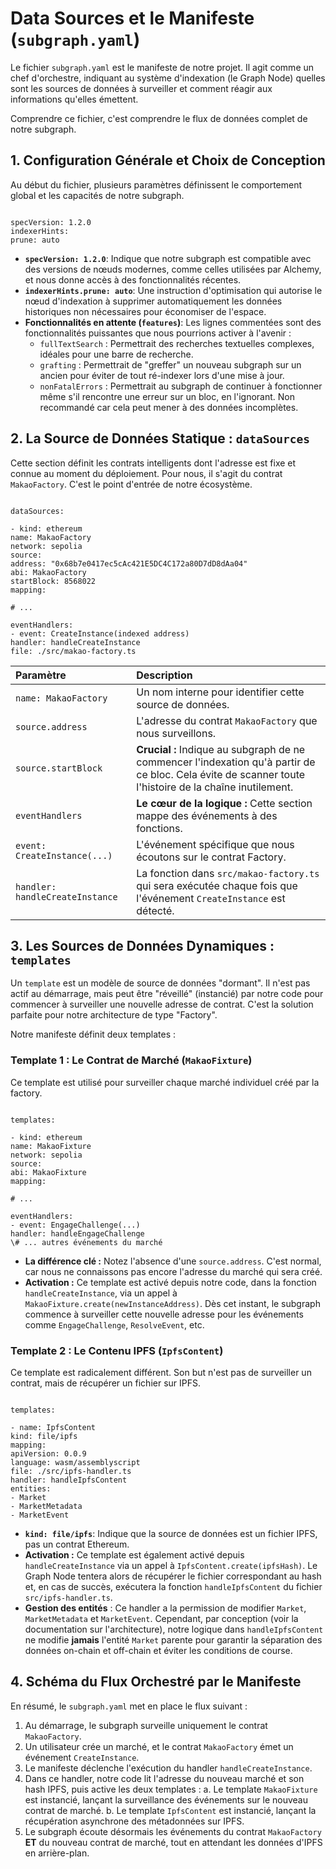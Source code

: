 # Data Sources et le Manifeste (`subgraph.yaml`)

Le fichier `subgraph.yaml` est le manifeste de notre projet. Il agit comme un chef d'orchestre, indiquant au système d'indexation (le Graph Node) quelles sont les sources de données à surveiller et comment réagir aux informations qu'elles émettent.

Comprendre ce fichier, c'est comprendre le flux de données complet de notre subgraph.

## 1. Configuration Générale et Choix de Conception

Au début du fichier, plusieurs paramètres définissent le comportement global et les capacités de notre subgraph.

```

specVersion: 1.2.0
indexerHints:
prune: auto

```

- **`specVersion: 1.2.0`**: Indique que notre subgraph est compatible avec des versions de nœuds modernes, comme celles utilisées par Alchemy, et nous donne accès à des fonctionnalités récentes.
- **`indexerHints.prune: auto`**: Une instruction d'optimisation qui autorise le nœud d'indexation à supprimer automatiquement les données historiques non nécessaires pour économiser de l'espace.
- **Fonctionnalités en attente (`features`)**: Les lignes commentées sont des fonctionnalités puissantes que nous pourrions activer à l'avenir :
  - `fullTextSearch` : Permettrait des recherches textuelles complexes, idéales pour une barre de recherche.
  - `grafting` : Permettrait de "greffer" un nouveau subgraph sur un ancien pour éviter de tout ré-indexer lors d'une mise à jour.
  - `nonFatalErrors` : Permettrait au subgraph de continuer à fonctionner même s'il rencontre une erreur sur un bloc, en l'ignorant. Non recommandé car cela peut mener à des données incomplètes.

## 2. La Source de Données Statique : `dataSources`

Cette section définit les contrats intelligents dont l'adresse est fixe et connue au moment du déploiement. Pour nous, il s'agit du contrat `MakaoFactory`. C'est le point d'entrée de notre écosystème.

```

dataSources:

- kind: ethereum
name: MakaoFactory
network: sepolia
source:
address: "0x68b7e0417ec5cAc421E5DC4C172a80D7dD8dAa04"
abi: MakaoFactory
startBlock: 8568022
mapping:

# ...

eventHandlers:
- event: CreateInstance(indexed address)
handler: handleCreateInstance
file: ./src/makao-factory.ts

```

| Paramètre                       | Description                                                                                                                                             |
| :------------------------------ | :------------------------------------------------------------------------------------------------------------------------------------------------------ |
| `name: MakaoFactory`            | Un nom interne pour identifier cette source de données.                                                                                                 |
| `source.address`                | L'adresse du contrat `MakaoFactory` que nous surveillons.                                                                                               |
| `source.startBlock`             | **Crucial :** Indique au subgraph de ne commencer l'indexation qu'à partir de ce bloc. Cela évite de scanner toute l'histoire de la chaîne inutilement. |
| `eventHandlers`                 | **Le cœur de la logique :** Cette section mappe des événements à des fonctions.                                                                         |
| `event: CreateInstance(...)`    | L'événement spécifique que nous écoutons sur le contrat Factory.                                                                                        |
| `handler: handleCreateInstance` | La fonction dans `src/makao-factory.ts` qui sera exécutée chaque fois que l'événement `CreateInstance` est détecté.                                     |

## 3. Les Sources de Données Dynamiques : `templates`

Un `template` est un modèle de source de données "dormant". Il n'est pas actif au démarrage, mais peut être "réveillé" (instancié) par notre code pour commencer à surveiller une nouvelle adresse de contrat. C'est la solution parfaite pour notre architecture de type "Factory".

Notre manifeste définit deux templates :

### Template 1 : Le Contrat de Marché (`MakaoFixture`)

Ce template est utilisé pour surveiller chaque marché individuel créé par la factory.

```

templates:

- kind: ethereum
name: MakaoFixture
network: sepolia
source:
abi: MakaoFixture
mapping:

# ...

eventHandlers:
- event: EngageChallenge(...)
handler: handleEngageChallenge
\# ... autres événements du marché

```

- **La différence clé :** Notez l'absence d'une `source.address`. C'est normal, car nous ne connaissons pas encore l'adresse du marché qui sera créé.
- **Activation :** Ce template est activé depuis notre code, dans la fonction `handleCreateInstance`, via un appel à `MakaoFixture.create(newInstanceAddress)`. Dès cet instant, le subgraph commence à surveiller cette nouvelle adresse pour les événements comme `EngageChallenge`, `ResolveEvent`, etc.

### Template 2 : Le Contenu IPFS (`IpfsContent`)

Ce template est radicalement différent. Son but n'est pas de surveiller un contrat, mais de récupérer un fichier sur IPFS.

```

templates:

- name: IpfsContent
kind: file/ipfs
mapping:
apiVersion: 0.0.9
language: wasm/assemblyscript
file: ./src/ipfs-handler.ts
handler: handleIpfsContent
entities:
- Market
- MarketMetadata
- MarketEvent

```

- **`kind: file/ipfs`**: Indique que la source de données est un fichier IPFS, pas un contrat Ethereum.
- **Activation :** Ce template est également activé depuis `handleCreateInstance` via un appel à `IpfsContent.create(ipfsHash)`. Le Graph Node tentera alors de récupérer le fichier correspondant au hash et, en cas de succès, exécutera la fonction `handleIpfsContent` du fichier `src/ipfs-handler.ts`.
- **Gestion des entités** : Ce handler a la permission de modifier `Market`, `MarketMetadata` et `MarketEvent`. Cependant, par conception (voir la documentation sur l'architecture), notre logique dans `handleIpfsContent` ne modifie **jamais** l'entité `Market` parente pour garantir la séparation des données on-chain et off-chain et éviter les conditions de course.

## 4. Schéma du Flux Orchestré par le Manifeste

En résumé, le `subgraph.yaml` met en place le flux suivant :

1.  Au démarrage, le subgraph surveille uniquement le contrat `MakaoFactory`.
2.  Un utilisateur crée un marché, et le contrat `MakaoFactory` émet un événement `CreateInstance`.
3.  Le manifeste déclenche l'exécution du handler `handleCreateInstance`.
4.  Dans ce handler, notre code lit l'adresse du nouveau marché et son hash IPFS, puis active les deux templates :
    a. Le template `MakaoFixture` est instancié, lançant la surveillance des événements sur le nouveau contrat de marché.
    b. Le template `IpfsContent` est instancié, lançant la récupération asynchrone des métadonnées sur IPFS.
5.  Le subgraph écoute désormais les événements du contrat `MakaoFactory` **ET** du nouveau contrat de marché, tout en attendant les données d'IPFS en arrière-plan.
